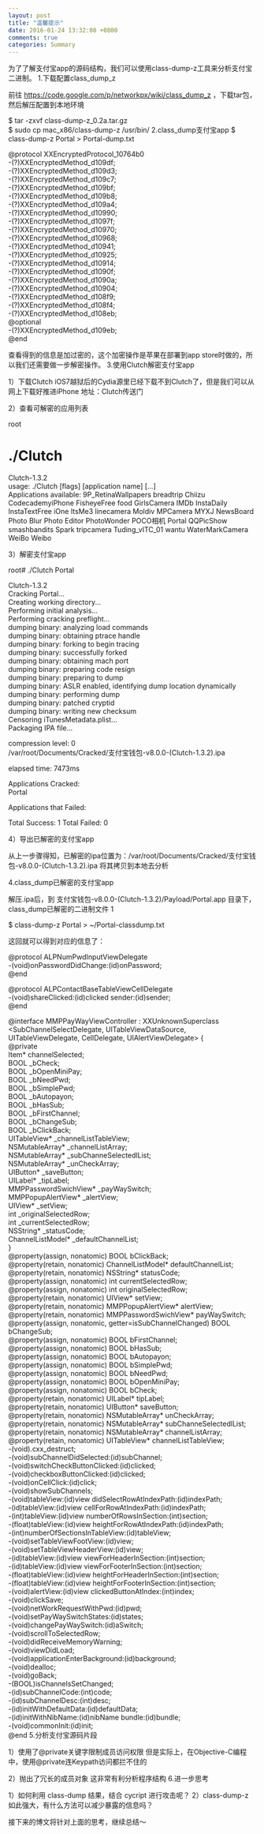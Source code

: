 ```yaml
---
layout: post
title: "温馨提示"
date: 2016-01-24 13:32:08 +0800
comments: true
categories: Summary
---
```



为了了解支付宝app的源码结构，我们可以使用class-dump-z工具来分析支付宝二进制。
1.下载配置class_dump_z

前往 https://code.google.com/p/networkpx/wiki/class_dump_z ，下载tar包，然后解压配置到本地环境 
	
$ tar -zxvf class-dump-z_0.2a.tar.gz  
$ sudo cp mac_x86/class-dump-z /usr/bin/
2.class_dump支付宝app 
$ class-dump-z Portal > Portal-dump.txt  
 
@protocol XXEncryptedProtocol_10764b0  
-(?)XXEncryptedMethod_d109df;  
-(?)XXEncryptedMethod_d109d3;  
-(?)XXEncryptedMethod_d109c7;  
-(?)XXEncryptedMethod_d109bf;  
-(?)XXEncryptedMethod_d109b8;  
-(?)XXEncryptedMethod_d109a4;  
-(?)XXEncryptedMethod_d10990;  
-(?)XXEncryptedMethod_d1097f;  
-(?)XXEncryptedMethod_d10970;  
-(?)XXEncryptedMethod_d10968;  
-(?)XXEncryptedMethod_d10941;  
-(?)XXEncryptedMethod_d10925;  
-(?)XXEncryptedMethod_d10914;  
-(?)XXEncryptedMethod_d1090f;  
-(?)XXEncryptedMethod_d1090a;  
-(?)XXEncryptedMethod_d10904;  
-(?)XXEncryptedMethod_d108f9;  
-(?)XXEncryptedMethod_d108f4;  
-(?)XXEncryptedMethod_d108eb;  
@optional  
-(?)XXEncryptedMethod_d109eb;  
@end

查看得到的信息是加过密的，这个加密操作是苹果在部署到app store时做的，所以我们还需要做一步解密操作。
3.使用Clutch解密支付宝app

1）下载Clutch
iOS7越狱后的Cydia源里已经下载不到Clutch了，但是我们可以从网上下载好推进iPhone
地址：Clutch传送门

2）查看可解密的应用列表 
	
root
# ./Clutch   
 
Clutch-1.3.2  
usage: ./Clutch [flags] [application name] [...]  
Applications available: 9P_RetinaWallpapers breadtrip Chiizu CodecademyiPhone FisheyeFree food GirlsCamera IMDb InstaDaily InstaTextFree iOne ItsMe3 linecamera Moldiv MPCamera MYXJ NewsBoard Photo Blur Photo Editor PhotoWonder POCO相机 Portal QQPicShow smashbandits Spark tripcamera Tuding_vITC_01 wantu WaterMarkCamera WeiBo Weibo

3）解密支付宝app 
	
root# ./Clutch Portal  
 
Clutch-1.3.2  
Cracking Portal...  
Creating working directory...  
Performing initial analysis...  
Performing cracking preflight...  
dumping binary: analyzing load commands  
dumping binary: obtaining ptrace handle  
dumping binary: forking to begin tracing  
dumping binary: successfully forked  
dumping binary: obtaining mach port  
dumping binary: preparing code resign  
dumping binary: preparing to dump  
dumping binary: ASLR enabled, identifying dump location dynamically  
dumping binary: performing dump  
dumping binary: patched cryptid  
dumping binary: writing new checksum  
Censoring iTunesMetadata.plist...  
Packaging IPA file...  
 
compression level: 0  
    /var/root/Documents/Cracked/支付宝钱包-v8.0.0-(Clutch-1.3.2).ipa  
 
elapsed time: 7473ms  
 
Applications Cracked:   
Portal  
 
Applications that Failed:  
 
Total Success: 1 Total Failed: 0

4）导出已解密的支付宝app

从上一步骤得知，已解密的ipa位置为：/var/root/Documents/Cracked/支付宝钱包-v8.0.0-(Clutch-1.3.2).ipa
将其拷贝到本地去分析

4.class_dump已解密的支付宝app

解压.ipa后，到 支付宝钱包-v8.0.0-(Clutch-1.3.2)/Payload/Portal.app 目录下，class_dump已解密的二进制文件
1
	
$ class-dump-z Portal > ~/Portal-classdump.txt

这回就可以得到对应的信息了： 
	
@protocol ALPNumPwdInputViewDelegate <NSObject>  
-(void)onPasswordDidChange:(id)onPassword;  
@end  
 
@protocol ALPContactBaseTableViewCellDelegate <NSObject>  
-(void)shareClicked:(id)clicked sender:(id)sender;  
@end  
 
@interface MMPPayWayViewController : XXUnknownSuperclass <SubChannelSelectDelegate, UITableViewDataSource, UITableViewDelegate, CellDelegate, UIAlertViewDelegate> {  
@private  
    Item* channelSelected;  
    BOOL _bCheck;  
    BOOL _bOpenMiniPay;  
    BOOL _bNeedPwd;  
    BOOL _bSimplePwd;  
    BOOL _bAutopayon;  
    BOOL _bHasSub;  
    BOOL _bFirstChannel;  
    BOOL _bChangeSub;  
    BOOL _bClickBack;  
    UITableView* _channelListTableView;  
    NSMutableArray* _channelListArray;  
    NSMutableArray* _subChanneSelectedlList;  
    NSMutableArray* _unCheckArray;  
    UIButton* _saveButton;  
    UILabel* _tipLabel;  
    MMPPasswordSwichView* _payWaySwitch;  
    MMPPopupAlertView* _alertView;  
    UIView* _setView;  
    int _originalSelectedRow;  
    int _currentSelectedRow;  
    NSString* _statusCode;  
    ChannelListModel* _defaultChannelList;  
}  
@property(assign, nonatomic) BOOL bClickBack;  
@property(retain, nonatomic) ChannelListModel* defaultChannelList;  
@property(retain, nonatomic) NSString* statusCode;  
@property(assign, nonatomic) int currentSelectedRow;  
@property(assign, nonatomic) int originalSelectedRow;  
@property(retain, nonatomic) UIView* setView;  
@property(retain, nonatomic) MMPPopupAlertView* alertView;  
@property(retain, nonatomic) MMPPasswordSwichView* payWaySwitch;  
@property(assign, nonatomic, getter=isSubChannelChanged) BOOL bChangeSub;  
@property(assign, nonatomic) BOOL bFirstChannel;  
@property(assign, nonatomic) BOOL bHasSub;  
@property(assign, nonatomic) BOOL bAutopayon;  
@property(assign, nonatomic) BOOL bSimplePwd;  
@property(assign, nonatomic) BOOL bNeedPwd;  
@property(assign, nonatomic) BOOL bOpenMiniPay;  
@property(assign, nonatomic) BOOL bCheck;  
@property(retain, nonatomic) UILabel* tipLabel;  
@property(retain, nonatomic) UIButton* saveButton;  
@property(retain, nonatomic) NSMutableArray* unCheckArray;  
@property(retain, nonatomic) NSMutableArray* subChanneSelectedlList;  
@property(retain, nonatomic) NSMutableArray* channelListArray;  
@property(retain, nonatomic) UITableView* channelListTableView;  
-(void).cxx_destruct;  
-(void)subChannelDidSelected:(id)subChannel;  
-(void)switchCheckButtonClicked:(id)clicked;  
-(void)checkboxButtonClicked:(id)clicked;  
-(void)onCellClick:(id)click;  
-(void)showSubChannels;  
-(void)tableView:(id)view didSelectRowAtIndexPath:(id)indexPath;  
-(id)tableView:(id)view cellForRowAtIndexPath:(id)indexPath;  
-(int)tableView:(id)view numberOfRowsInSection:(int)section;  
-(float)tableView:(id)view heightForRowAtIndexPath:(id)indexPath;  
-(int)numberOfSectionsInTableView:(id)tableView;  
-(void)setTableViewFootView:(id)view;  
-(void)setTableViewHeaderView:(id)view;  
-(id)tableView:(id)view viewForHeaderInSection:(int)section;  
-(id)tableView:(id)view viewForFooterInSection:(int)section;  
-(float)tableView:(id)view heightForHeaderInSection:(int)section;  
-(float)tableView:(id)view heightForFooterInSection:(int)section;  
-(void)alertView:(id)view clickedButtonAtIndex:(int)index;  
-(void)clickSave;  
-(void)netWorkRequestWithPwd:(id)pwd;  
-(void)setPayWaySwitchStates:(id)states;  
-(void)changePayWaySwitch:(id)aSwitch;  
-(void)scrollToSelectedRow;  
-(void)didReceiveMemoryWarning;  
-(void)viewDidLoad;  
-(void)applicationEnterBackground:(id)background;  
-(void)dealloc;  
-(void)goBack;  
-(BOOL)isChannelsSetChanged;  
-(id)subChannelCode:(int)code;  
-(id)subChannelDesc:(int)desc;  
-(id)initWithDefaultData:(id)defaultData;  
-(id)initWithNibName:(id)nibName bundle:(id)bundle;  
-(void)commonInit:(id)init;  
@end
5.分析支付宝源码片段

1）使用了@private关键字限制成员访问权限
但是实际上，在Objective-C编程中，使用@private连Keypath访问都拦不住的

2）抛出了冗长的成员对象
这非常有利分析程序结构
6.进一步思考

1）如何利用 class-dump 结果，结合 cycript 进行攻击呢？
2）class-dump-z 如此强大，有什么方法可以减少暴露的信息吗？

接下来的博文将针对上面的思考，继续总结～